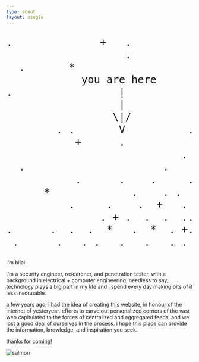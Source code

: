 ```yaml
---
type: about
layout: single
---
```


<pre style="background: transparent; border: none; color: inherit; font-family: monospace; line-height: 1.2; font-size: 2em;">
.              +   .                .   . .     .  .
                   .                    .       .     *
  .       *                        . . . .  .   .  + .
            you are here            .   .  +  . . .
.                 |             .  .   .    .    . .
                  |           .     .     . +.    +  .
                 \|/            .       .   . .
        . .       V          .    * . . .  .  +   .
           +      .           .   .      +
                            .       . +  .+. .
  .                      .     . + .  . .     .      .
           .      .    .     . .   . . .        ! /
      *             .    . .  +    .  .       - O -
          .     .    .  +   . .  *  .       . / |
               . + .  .  .  .. +  .
.      .  .  .  *   .  *  . +..  .            *
 .      .   . .   .   .   . .  +   .    .            +
</pre>

i'm bilal.

i'm a security engineer, researcher, and penetration tester, with a background in electrical + computer engineering. needless to say, technology plays a big part in my life and i spend every day making bits of it less inscrutable.

a few years ago, i had the idea of creating this website, in honour of the internet of yesteryear. efforts to carve out personalized corners of the vast web capitulated to the forces of centralized and aggregated feeds, and we lost a good deal of ourselves in the process. i hope this place can provide the information, knowledge, and inspiration you seek.

thanks for coming!

![salmon](/IMG_5040.JPG)
